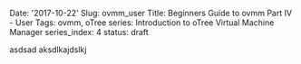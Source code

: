 Date: '2017-10-22'
Slug: ovmm_user
Title: Beginners Guide to ovmm Part IV - User
Tags: ovmm, oTree
series: Introduction to oTree Virtual Machine Manager
series_index: 4
status: draft

asdsad aksdlkajdslkj
